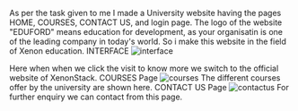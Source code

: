 As per the task given to me I made a University website having the pages HOME, COURSES, CONTACT US, and login page.
The logo of the website "EDUFORD" means education for development, as your organisatin is one of the leading company in today's world. So i make this website in the field of Xenon education.
INTERFACE
![interface](https://user-images.githubusercontent.com/85550997/211588379-7f0e40c8-631f-47be-8f19-9ea19e31e18f.png)

Here when when we click the visit to know more we switch to the official website of XenonStack.
COURSES Page
![courses](https://user-images.githubusercontent.com/85550997/211587597-f4e8adb9-7cc5-4a0a-9a9f-42f6bd9d8ea6.png)
The different courses offer by the university are shown here.
CONTACT US Page
![contactus](https://user-images.githubusercontent.com/85550997/211587923-27556e9a-99ce-4269-8d2d-4bfd324ad7a3.png)
For further enquiry we can contact from this page.
